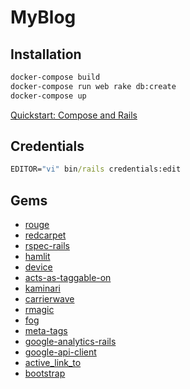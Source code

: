 # MyBlog

## Installation

```cmd
docker-compose build
docker-compose run web rake db:create
docker-compose up
```

[Quickstart: Compose and Rails](https://docs.docker.com/compose/rails)

## Credentials

```cmd
EDITOR="vi" bin/rails credentials:edit
```

## Gems

- [rouge](https://github.com/rouge-ruby/rouge)
- [redcarpet](https://github.com/vmg/redcarpet)
- [rspec-rails](https://github.com/rspec/rspec-rails)
- [hamlit](https://github.com/k0kubun/hamlit)
- [device](https://github.com/heartcombo/devise)
- [acts-as-taggable-on](https://github.com/mbleigh/acts-as-taggable-on)
- [kaminari](https://github.com/kaminari/kaminari)
- [carrierwave](https://github.com/search?q=carrierwave)
- [rmagic](https://github.com/rmagick/rmagick)
- [fog](https://github.com/fog/fog)
- [meta-tags](https://github.com/kpumuk/meta-tags)
- [google-analytics-rails](https://github.com/bgarret/google-analytics-rails)
- [google-api-client](https://github.com/googleapis/google-api-ruby-client)
- [active_link_to](https://github.com/comfy/active_link_to)
- [bootstrap](https://github.com/twbs/bootstrap-rubygem)
